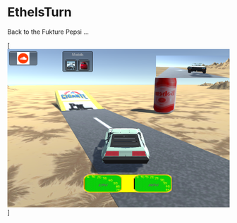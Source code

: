 # EthelsTurn

Back to the Fukture Pepsi ...

[![tamaulipas era el jefe ... ](https://raw.githubusercontent.com/rgarro/EthelsTurn/master/ethel.PNG)]
